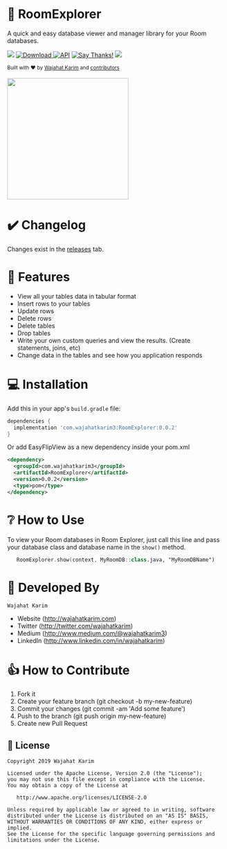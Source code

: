 # 🔎 RoomExplorer
A quick and easy database viewer and manager library for your Room databases. 

![](https://build.appcenter.ms/v0.1/apps/1c7223d7-8548-49c4-b5b0-e1363e9f39aa/branches/master/badge) [![Download](https://api.bintray.com/packages/wajahatkarim3/RoomExplorer/com.wajahatkarim3.RoomExplorer/images/download.svg) ](https://bintray.com/wajahatkarim3/RoomExplorer/com.wajahatkarim3.RoomExplorer/_latestVersion) [![API](https://img.shields.io/badge/API-15%2B-blue.svg?style=flat)](https://android-arsenal.com/api?level=15) [![Say Thanks!](https://img.shields.io/badge/Say%20Thanks-!-1EAEDB.svg)](https://saythanks.io/to/wajahatkarim3) [![](https://img.shields.io/badge/$-donate-ff69b4.svg?maxAge=2592000&amp;style=flat)](https://www.paypal.me/WajahatKarim/5)

<div>
  <sub>Built with ❤︎ by
  <a href="https://twitter.com/WajahatKarim">Wajahat Karim</a> and
  <a href="https://github.com/wajahatkarim3/RoomExplorer/graphs/contributors">
    contributors
  </a>
</div>
<br/>

<div>
  <img src="https://github.com/wajahatkarim3/RoomExplorer/blob/master/Art/RoomExplorer_Demo.gif" width="280px" />
</div>

✔️ Changelog
=========
Changes exist in the [releases](https://github.com/wajahatkarim3/RoomExplorer_Demo/releases) tab.

# 🎯 Features

* View all your tables data in tabular format
* Insert rows to your tables
* Update rows
* Delete rows
* Delete tables
* Drop tables
* Write your own custom queries and view the results. (Create statements, joins, etc)
* Change data in the tables and see how you application responds


💻 Installation
============
Add this in your app's `build.gradle` file:
```groovy
dependencies {
  implementation 'com.wajahatkarim3:RoomExplorer:0.0.2'
}
```

Or add EasyFlipView as a new dependency inside your pom.xml

```xml
<dependency> 
  <groupId>com.wajahatkarim3</groupId>
  <artifactId>RoomExplorer</artifactId> 
  <version>0.0.2</version>
  <type>pom</type> 
</dependency>
```

# ❔ How to Use

To view your Room databases in Room Explorer, just call this line and pass your database class and database name in the `show()` method.

```kotlin
   RoomExplorer.show(context, MyRoomDB::class.java, "MyRoomDBName")
```

👨 Developed By
============
```
Wajahat Karim
```
- Website (http://wajahatkarim.com)
- Twitter (http://twitter.com/wajahatkarim)
- Medium (http://www.medium.com/@wajahatkarim3)
- LinkedIn (http://www.linkedin.com/in/wajahatkarim)

# 👍 How to Contribute
1. Fork it
2. Create your feature branch (git checkout -b my-new-feature)
3. Commit your changes (git commit -am 'Add some feature')
4. Push to the branch (git push origin my-new-feature)
5. Create new Pull Request

## 📃 License

```
Copyright 2019 Wajahat Karim

Licensed under the Apache License, Version 2.0 (the "License");
you may not use this file except in compliance with the License.
You may obtain a copy of the License at

   http://www.apache.org/licenses/LICENSE-2.0

Unless required by applicable law or agreed to in writing, software
distributed under the License is distributed on an "AS IS" BASIS,
WITHOUT WARRANTIES OR CONDITIONS OF ANY KIND, either express or implied.
See the License for the specific language governing permissions and
limitations under the License.
```
